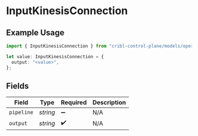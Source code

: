 # InputKinesisConnection

## Example Usage

```typescript
import { InputKinesisConnection } from "cribl-control-plane/models/operations";

let value: InputKinesisConnection = {
  output: "<value>",
};
```

## Fields

| Field              | Type               | Required           | Description        |
| ------------------ | ------------------ | ------------------ | ------------------ |
| `pipeline`         | *string*           | :heavy_minus_sign: | N/A                |
| `output`           | *string*           | :heavy_check_mark: | N/A                |